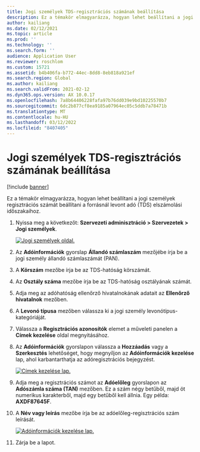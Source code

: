 ```yaml
---
title: Jogi személyek TDS-regisztrációs számának beállítása
description: Ez a témakör elmagyarázza, hogyan lehet beállítani a jogi személyek regisztrációs számát beállítani a forrásnál levont adó (TDS) elszámolási időszakaihoz.
author: kailiang
ms.date: 02/12/2021
ms.topic: article
ms.prod: ''
ms.technology: ''
ms.search.form: ''
audience: Application User
ms.reviewer: roschlom
ms.custom: 15721
ms.assetid: b4b406fa-b772-44ec-8dd8-8eb818a921ef
ms.search.region: Global
ms.author: kailiang
ms.search.validFrom: 2021-02-12
ms.dyn365.ops.version: AX 10.0.17
ms.openlocfilehash: 7a8b64406228fafa97b76dd039e9bd10225570b7
ms.sourcegitcommit: 6dc2b877cf8ea9185a07964ec05c5ddb7a78471b
ms.translationtype: MT
ms.contentlocale: hu-HU
ms.lasthandoff: 03/12/2022
ms.locfileid: "8407405"
---
```

# <a name="set-up-tds-registration-numbers-for-legal-entities"></a>Jogi személyek TDS-regisztrációs számának beállítása

[!include [banner](../includes/banner.md)]

Ez a témakör elmagyarázza, hogyan lehet beállítani a jogi személyek regisztrációs számát beállítani a forrásnál levont adó (TDS) elszámolási időszakaihoz.

1. Nyissa meg a következőt: **Szervezeti adminisztráció \> Szervezetek \> Jogi személyek**.

    [![Jogi személyek oldal.](./media/apac-ind-TDS-4.png)](./media/apac-ind-TDS-4.png)

2. Az **Adóinformációk** gyorslap **Állandó számlaszám** mezőjébe írja be a jogi személy állandó számlaszámát (PAN).
3. A **Körszám** mezőbe írja be az TDS-hatóság körszámát.
4. Az **Osztály száma** mezőbe írja be az TDS-hatóság osztályának számát.
5. Adja meg az adóhatóság ellenőrző hivatalnokának adatait az **Ellenőrző hivatalnok** mezőben.
6. A **Levonó típusa** mezőben válassza ki a jogi személy levonótípus-kategóriáját.
7. Válassza a **Regisztrációs azonosítók** elemet a műveleti panelen a **Címek kezelése** oldal megnyitásához.
8. Az **Adóinformációk** gyorslapon válassza a **Hozzáadás** vagy a **Szerkesztés** lehetőséget, hogy megnyíljon az **Adóinformációk kezelése** lap, ahol karbantarthatja az adóregisztrációs bejegyzést.

    [![Címek kezelése lap.](./media/apac-ind-TDS-5.png)](./media/apac-ind-TDS-5.png)

9. Adja meg a regisztrációs számot az **Adóelőleg** gyorslapon az **Adószámla száma (TAN)** mezőben. Ez a szám négy betűből, majd öt numerikus karakterből, majd egy betűből kell állnia. Egy példa: **AXDF87645F**.
10. A **Név vagy leírás** mezőbe írja be az adóelőleg-regisztrációs szám leírását.

    [![Adóinformációk kezelése lap.](./media/apac-ind-TDS-5-1.png)](./media/apac-ind-TDS-5-1.png)

11. Zárja be a lapot.
